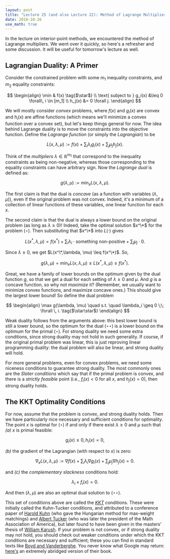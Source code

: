 ```yaml
---
layout: post
title: "Lecture 25 (and also Lecture 22): Method of Lagrange Multipliers"
date: 2018-10-26
use_math: true
---
```


In the lecture on interior-point methods, we encountered the method of
Lagrange multipliers. We went over it quickly, so here's a refresher and
some discussion. It will be useful for tomorrow's lecture as well.

## Lagrangian Duality: A Primer

Consider the constrained problem with some $m_1$ inequality constraints,
and $m_2$ equality constraints:

$$
\begin{align}
 \min & f(x) \tag{$\star$} \\
 \text{ subject to } g_i(x) &\leq 0 \forall\, i \in [m_1] \\
 h_j(x) &= 0 \forall j.
\end{align}
$$

We will mostly consider _convex_ problems, where $f(x)$ and $g_i(x)$ are
convex and $h_i(x)$ are affine functions (which means we'll minimize a
convex function over a convex set), but let's keep things general for
now.  The idea behind Lagrange duality is to move the constraints into
the objective function. Define the _Lagrange function_ (or simply the
_Lagrangian_) to be

$$ L(x,\lambda, \mu) := f(x) + \sum_i \lambda_i g_i(x) + \sum_j \mu_j h_j(x).  $$

Think of the _multipliers_ $\lambda \in \mathbb{R}^{m_1}$ that correspond to the
inequality constraints as being non-negative, whereas those
corresponding to the equality constraints can have arbitrary sign.
Now the _Lagrange dual_ is defined as:

$$ g(\lambda, \mu) := \min_x L(x, \lambda, \mu). $$

The first claim is that the dual is _concave_ (as a function with
variables $(\lambda, \mu)$), even if the original problem was not
convex. Indeed, it's a minimum of a collection of linear functions of
these variables, one linear function for each $x$.

The second claim is that the dual is always a lower bound on the
original problem (as long as $\lambda \geq 0$)! Indeed, take the optimal
solution $x^\*$ for the problem $(\star)$. Then substituting that $x^\*$
into $L(\cdot)$ gives

$$ L(x^*,\lambda, \mu) = f(x^*) + \sum_i \lambda_i \cdot \text{something
non-positive} + \sum_j \mu_j \cdot 0. $$

Since $\lambda \geq 0$, we get $L(x^\*,\lambda, \mu) \leq f(x^\*)$. So,

$$ g(\lambda, \mu) = \min_x L(x, \lambda, \mu) \leq L(x^*, \lambda, \mu)
\leq f(x^*). $$

Great, we have a family of lower bounds on the optimum given by the dual
function $g$, so that we get a dual for each setting of $\lambda \geq 0$
and $\mu$. And $g$ is a concave function, so why not _maximize_ it?
(Remember, we usually want to minimize convex functions, and maximize
concave ones.)  This should give the largest lower bound! So define the
dual problem

$$
\begin{align}
\max g(\lambda, \mu) \quad s.t. \quad \lambda_i \geq 0 \;\; \forall
\, i.  \tag{$\star\star$}
\end{align}
$$

Weak duality follows from the arguments above: this best lower bound is
still a lower bound, so the optimum for the dual $(\star\star)$ is a
lower bound on the optimum for the primal $(\star)$. For strong duality
we need some extra conditions, since strong duality may not hold in such
generality. If course, if the original primal problem was linear, this
is just reproving linear programming duality: the dual problem will also
be linear, and strong duality will hold.

For more general problems, even for convex problems, we need some
niceness conditions to guarantee strong duality. The most commonly ones
are the _Slater conditions_ which say that if the primal problem is
convex, and there is a _strictly feasible_ point (i.e., $f_i(x) < 0$ for
all $x$, and $h_j(x) = 0$), then strong duality holds.

## The KKT Optimality Conditions

For now, assume that the problem is convex, and strong duality holds.
Then we have particularly nice necessary and sufficient conditions for
optimality. The point $x$ is optimal for $(\star)$ if and only if there
exist $\lambda \geq 0$ and $\mu$ such that *(a)* $x$ is primal feasible:

$$ g_i(x) \leq 0, h_i(x) = 0, $$

*(b)* the gradient of the Lagrangian (with respect to $x$) is zero:

$$ \nabla_x L(x,\lambda, \mu) := \nabla f(x) + \sum_i \lambda_i \nabla g_i(x) + \sum_j \mu_j \nabla h_j(x) = 0. $$

and *(c)* the _complementary slackness_ conditions hold:

$$ \lambda_i \times f_i(x) = 0. $$

And then $(\lambda, \mu)$ are also an optimal dual solution to
$(\star\star)$.

This set of conditions above are called the
[_KKT_](https://en.wikipedia.org/wiki/Karush%E2%80%93Kuhn%E2%80%93Tucker_conditions)
conditions. These were initially called the Kuhn-Tucker conditions, and
attributed to a conference paper of [Harold
Kuhn](https://en.wikipedia.org/wiki/Harold_W._Kuhn) (who gave the
Hungarian method for max-weight matchings) and [Albert
Tucker](https://en.wikipedia.org/wiki/Albert_W._Tucker) (who was later
the president of the Math Association of America), but later found to
have been given in the masters' thesis of [William
Karush](https://en.wikipedia.org/wiki/William_Karush).  If your problem
is not convex, or if strong duality may not hold, you should check out weaker
conditions under which the KKT conditions are necessary and sufficient;
these you can find in standard texts like [Boyd and
Vanderberghe](http://web.stanford.edu/~boyd/cvxbook/). You never know
what Google may return: [here's](https://davidrosenberg.github.io/ml2015/docs/convex-optimization.pdf) an
extremely abridged version of their book.

